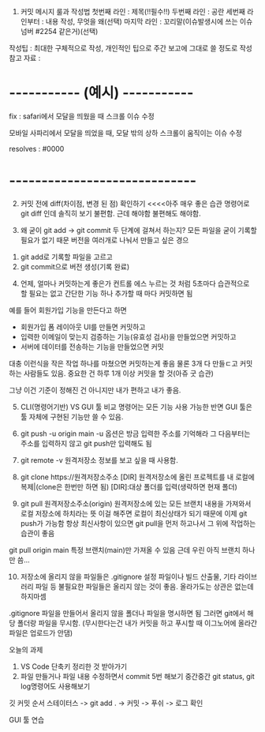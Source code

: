  <!-- VS Code 단축키
 
  1) 사이드 바 열고 닫기: ctrl + b
  2) 빠른 열기(파일이나 기호 검색): ctrl + p
  3) 모든 명령 표시(명령 팔레트): ctrl + shift + p 또는 F1
  4) 탭 닫기: ctrl + w, 모든 탭 닫기: ctrl + k + w
  5) 검색: ctrl + f, 프로젝트 전체 검색: ctrl + shift + f
  6) 바꾸기: ctrl + h
  7) 라인 이동: alt + up/down
  8) 라인 복사: ctrl + c 또는 alt + shift + up/down
  9) 들여쓰기: tab, 내어쓰기: shift + tab
  10) 이전/다음 탭 열기: ctrl + PgUp/PgDn 또는 ctrl + tab
  11) 편집기 분할: ctrl + \ 또는 ctrl + alt + left/right
  12) 다중 선택: ctrl + d 또는 ctrl + alt + up/down 또는 alt + 마우스 클릭/드래그
  13) 라인 삭제: ctrl + shift + k
  14) 주석: ctrl + /  -->

1. 커밋 메시지 룰과 작성법
 첫번째 라인 : 제목(!!필수!!)
 두번째 라인 : 공란
 세번째 라인부터 : 내용 작성, 무엇을 왜(선택)
 마지막 라인 : 꼬리말(이슈발생시에 쓰는 이슈넘버 #2254 같은거)(선택)

 작성팁 : 최대한 구체적으로 작성, 개인적인 팁으로 주간 보고에 그대로 쓸 정도로 작성
 참고 자료 : 


 # ----------- (예시) -----------
 fix : safari에서 모달을 띄웠을 때 스크롤 이슈 수정

 모바일 사파리에서 모달을 띄었을 때,
 모달 밖의 상하 스크롤이 움직이는 이슈 수정

 resolves : #0000
  # -----------------------------

2. 커밋 전에 diff(차이점, 변경 된 점) 확인하기 <<<<아주 매우 좋은 습관
  명령어로 git diff 인데 솔직히 보기 불편함. 근데 해야함 불편해도 해야함.

3. 왜 굳이 git add -> git commit 두 단계에 걸쳐서 하는지?
  모든 파일을 굳이 기록할 필요가 없기 때문
  버전을 여러개로 나눠서 만들고 싶은 경으
  1) git add로 기록할 파일을 고르고
  2) git commit으로 버전 생성(기록 완료)

4. 언제, 얼마나 커밋하는게 좋은가
컨트롤 에스 누르는 것 처럼 5초마다 습관적으로 할 필요는 없고
간단한 기능 하나 추가할 때 마다 커밋하면 됨

예를 들어 회원가입 기능을 만든다고 하면
- 회원가입 폼 레이아웃 UI를 만들면 커밋하고
- 입력한 이메일이 맞는지 검증하는 기능(유효성 검사)을 만들었으면 커밋하고
- 서버에 데이터를 전송하는 기능을 만들었으면 커밋

대충 이런식을 작은 작업 하나를 마쳤으면 커밋하는게 좋음
물론 3개 다 만들ㄷ고 커밋하는 사람들도 있음.
중요한 건 하루 1개 이상 커밋을 할 것(아쥬 굿 습관)

그냥 이건 기준이 정해진 건 아니지만 내가 편하고 내가 좋음.

5. CLI(명령어기반) VS GUI 툴 비교
명령어는 모든 기능 사용 가능한 반면 GUI 툴은 툴 자체에 구현된 기능만 쓸 수 있음.

6. git push -u origin main
-u 옵션은 방금 입력한 주소를 기억해라
그 다음부터는 주소를 입력하지 않고 git push만 입력해도 됨

7. git remote -v
원격저장소 정보를 보고 싶을 때 사용함.

8. git clone https://원격저장소주소 [DIR]
원격저장소에 올린 프로젝트를 내 로컬에 복제|(clone은 한번만 하면 됨)
[DIR]:대상 폴더를 입력(생략하면 현재 폴더)

9. git pull 원격저장소주소(origin)
원격저장소에 있는 모든 브랜치 내용을 가져와서 로컬 저장소에 하치라는 뜻
이걸 해주면 로컬이 최신상태가 되기 때문에 이제 git push가 가능함
항상 최신사항이 있으면 git pull을 먼저 하고나서 그 위에 작업하는 습관이 좋음


git pull origin main
특정 브랜치(main)만 가져올 수 있음
근데 우린 아직 브랜치 하나만 씀...

10. 저장소에 올리지 않을 파일들은 .gitignore
설정 파일이나 빌드 산출물, 기타 라이브러리 파일 등
불필요한 파일들은 올리지 않는 것이 좋음.
올라가도는 상관은 없는데 하지마셈

.gitignore 파일을 만들어서 올리지 않을 폴더나 파일을 명시하면 됨
그러면 git에서 해당 폴더랑 파일을 무시함.
(무시한다는건 내가 커밋을 하고 푸시할 때 이그노어에 올라간 파일은 업로드가 안댐)


오늘의 과제
1) VS Code 단축키 정리한 것 받아가기
2) 파일 만들거나 파일 내용 수정하면서 commit 5번 해보기
중간중간 git status, git log명령어도 사용해보기

깃 커밋 순서
스테이터스 -> git add . -> 커밋 -> 푸쉬 -> 로그 확인


GUI  툴 연습
